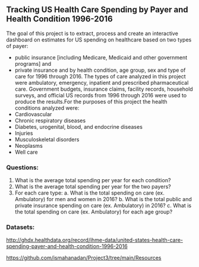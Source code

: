 ## Tracking US Health Care Spending by Payer and Health Condition 1996-2016

 The goal of this project is to extract, process and create an interactive dashboard on estimates   for US spending on healthcare based on two types of payer: 
   - public insurance [including Medicare, Medicaid and other government programs] and 
   - private insurance 
   and by health condition, age group, sex and type of care for 1996 through 2016. 
The types of care analyzed in this project were ambulatory, emergency, inpatient and prescribed pharmaceutical care. Government budgets, insurance claims, facility records, household surveys, 
and official US records from 1996 through 2016 were used to produce the results.For the purposes of
this project the health conditions analyzed were: 
   - Cardiovascular 
   - Chronic respiratory diseases 
   - Diabetes, urogenital, blood, and endocrine diseases 
   - Injuries 
   - Musculoskeletal disorders 
   - Neoplasms
   - Well care

 

### Questions:

1.	What is the average total spending per year for each condition?
2.	What is the average total spending per year for the two payers?
3.	For each care type:
a.	What is the total spending on care (ex. Ambulatory) for men and women in 2016?
b.	What is the total public and private insurance spending on care (ex. Ambulatory) in 2016?
c.	What is the total spending on care (ex. Ambulatory) for each age group?



### Datasets: 

http://ghdx.healthdata.org/record/ihme-data/united-states-health-care-spending-payer-and-health-condition-1996-2016

https://github.com/ismahanadan/Project3/tree/main/Resources





